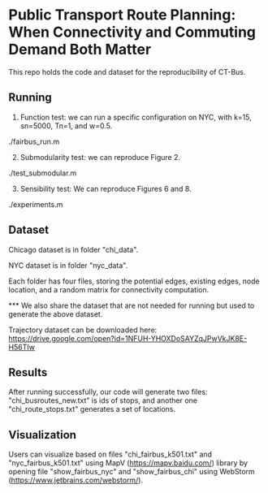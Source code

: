 # Public Transport Route Planning: When Connectivity and Commuting Demand Both Matter
This repo holds the code and dataset for the reproducibility of CT-Bus.

## Running
1. Function test: we can run a specific configuration on NYC, with k=15, sn=5000, Tn=1, and w=0.5.

./fairbus_run.m

2. Submodularity test: we can reproduce Figure 2.

./test_submodular.m

3. Sensibility test: We can reproduce Figures 6 and 8.

./experiments.m


## Dataset

Chicago dataset is in folder "chi_data".

NYC dataset is in folder "nyc_data".

Each folder has four files, storing the potential edges, existing edges, node location, and a random matrix for connectivity computation.

*** We also share the dataset that are not needed for running but used to generate the above dataset.

Trajectory dataset can be downloaded here: https://drive.google.com/open?id=1NFUH-YHOXDoSAYZqJPwVkJK8E-H56TIw

## Results
After running successfully, our code will generate two files: "chi_busroutes_new.txt" is ids of stops, and another one "chi_route_stops.txt" generates a set of locations.

## Visualization

Users can visualize based on files "chi_fairbus_k501.txt" and "nyc_fairbus_k501.txt" using MapV (https://mapv.baidu.com/) library by opening file "show_fairbus_nyc" and "show_fairbus_chi" using WebStorm (https://www.jetbrains.com/webstorm/).

